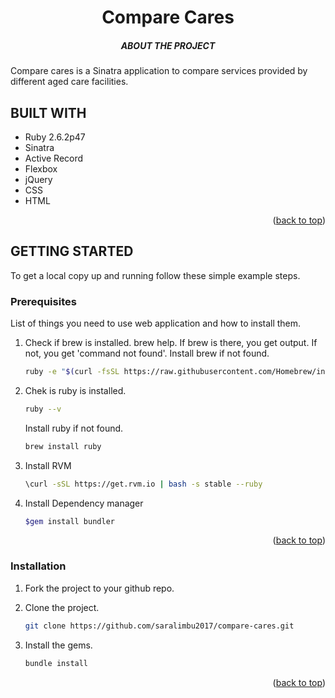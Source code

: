 <div id="top"></div>
<!--
*** It is a Sinatra web application.
-->

<!-- PROJECT SHIELDS -->
<!--
*** I'm using markdown "reference style" links for readability.
*** Reference links are enclosed in brackets [ ] instead of parentheses ( ).
*** https://www.markdownguide.org/basic-syntax/#reference-style-links
-->
<div align="center">
    <h1> Compare Cares</h1>
    <h5>ABOUT THE PROJECT</h2>
    <a href="https://github.com/saralimbu2017/compare-cares">
    </a>
 </div>
 
 <div>
    <p text-align="justify">
        Compare cares is a  Sinatra application to compare services provided by different aged care facilities.
    </p>
</div>

<!--Technologies Used-->
## BUILT WITH
- Ruby 2.6.2p47
- Sinatra
- Active Record
- Flexbox
- jQuery
- CSS
- HTML
<p align="right">(<a href="#top">back to top</a>)</p>

<!--Getting Started-->
## GETTING STARTED
To get a local copy up and running follow these simple example steps.

### Prerequisites
List of things you need to use web application and how to install them.
1.  Check if brew is installed.
    brew help. If brew is there, you get output. If not, you get 'command not found'.
    Install brew if not found.
     ```sh
    ruby -e "$(curl -fsSL https://raw.githubusercontent.com/Homebrew/install/master/install)"
    ```
2.  Chek is ruby is installed.
    ```sh
    ruby --v
    ```
    Install ruby if not found.
    ```sh
    brew install ruby
    ```
3.  Install RVM
    ```sh
    \curl -sSL https://get.rvm.io | bash -s stable --ruby
    ```
4.  Install Dependency manager
     ```sh
    $gem install bundler
    ```
<p align="right">(<a href="#top">back to top</a>)</p>


### Installation
1.  Fork the project to your github repo.
2.  Clone the project.
     ```sh
    git clone https://github.com/saralimbu2017/compare-cares.git
    ```
3.  Install the gems.
     ```sh
    bundle install
    ```

    <p align="right">(<a href="#top">back to top</a>)</p>

<!--# Access the web app
https://compare-cares.herokuapp.com/
- Search by keywords (North Melbourne or South Melbourne)-->
